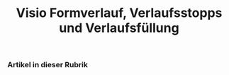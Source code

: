﻿---
title: Visio Formverlauf, Verlaufsstopps und Verlaufsfüllung
type: docs
weight: 260
url: /de/java/visio-shape-gradient-gradient-stops-and-gradient-fill/
---
### **Artikel in dieser Rubrik**

